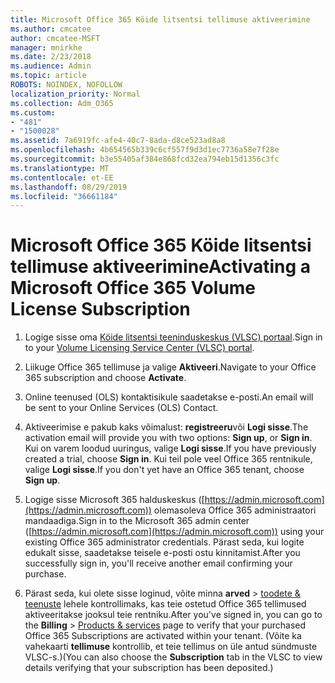 ```yaml
---
title: Microsoft Office 365 Köide litsentsi tellimuse aktiveerimine
ms.author: cmcatee
author: cmcatee-MSFT
manager: mnirkhe
ms.date: 2/23/2018
ms.audience: Admin
ms.topic: article
ROBOTS: NOINDEX, NOFOLLOW
localization_priority: Normal
ms.collection: Adm_O365
ms.custom:
- "481"
- "1500028"
ms.assetid: 7a6919fc-afe4-40c7-8ada-d8ce523ad8a8
ms.openlocfilehash: 4b654565b339c6cf557f9d3d1ec7736a58e7f28e
ms.sourcegitcommit: b3e55405af384e868fcd32ea794eb15d1356c3fc
ms.translationtype: MT
ms.contentlocale: et-EE
ms.lasthandoff: 08/29/2019
ms.locfileid: "36661184"
---
```

# <a name="activating-a-microsoft-office-365-volume-license-subscription"></a><span data-ttu-id="3a403-102">Microsoft Office 365 Köide litsentsi tellimuse aktiveerimine</span><span class="sxs-lookup"><span data-stu-id="3a403-102">Activating a Microsoft Office 365 Volume License Subscription</span></span>

1. <span data-ttu-id="3a403-103">Logige sisse oma [Köide litsentsi teeninduskeskus (VLSC) portaal](http://go.microsoft.com/fwlink/p/?LinkId=329762).</span><span class="sxs-lookup"><span data-stu-id="3a403-103">Sign in to your [Volume Licensing Service Center (VLSC) portal](http://go.microsoft.com/fwlink/p/?LinkId=329762).</span></span>

2. <span data-ttu-id="3a403-104">Liikuge Office 365 tellimuse ja valige **Aktiveeri**.</span><span class="sxs-lookup"><span data-stu-id="3a403-104">Navigate to your Office 365 subscription and choose **Activate**.</span></span>

3. <span data-ttu-id="3a403-105">Online teenused (OLS) kontaktisikule saadetakse e-posti.</span><span class="sxs-lookup"><span data-stu-id="3a403-105">An email will be sent to your Online Services (OLS) Contact.</span></span>

4. <span data-ttu-id="3a403-106">Aktiveerimise e pakub kaks võimalust: **registreeru**või **Logi sisse**.</span><span class="sxs-lookup"><span data-stu-id="3a403-106">The activation email will provide you with two options: **Sign up**, or **Sign in**.</span></span> <span data-ttu-id="3a403-107">Kui on varem loodud uuringus, valige **Logi sisse**.</span><span class="sxs-lookup"><span data-stu-id="3a403-107">If you have previously created a trial, choose **Sign in**.</span></span> <span data-ttu-id="3a403-108">Kui teil pole veel Office 365 rentnikule, valige **Logi sisse**.</span><span class="sxs-lookup"><span data-stu-id="3a403-108">If you don't yet have an Office 365 tenant, choose **Sign up**.</span></span>

5. <span data-ttu-id="3a403-109">Logige sisse Microsoft 365 halduskeskus ([https://admin.microsoft.com](https://admin.microsoft.com)) olemasoleva Office 365 administraatori mandaadiga.</span><span class="sxs-lookup"><span data-stu-id="3a403-109">Sign in to the Microsoft 365 admin center ([https://admin.microsoft.com](https://admin.microsoft.com)) using your existing Office 365 administrator credentials.</span></span> <span data-ttu-id="3a403-110">Pärast seda, kui logite edukalt sisse, saadetakse teisele e-posti ostu kinnitamist.</span><span class="sxs-lookup"><span data-stu-id="3a403-110">After you successfully sign in, you'll receive another email confirming your purchase.</span></span>

6. <span data-ttu-id="3a403-111">Pärast seda, kui olete sisse loginud, võite minna **arved** \> [toodete & teenuste](https://go.microsoft.com/fwlink/p/?linkid=842054) lehele kontrollimaks, kas teie ostetud Office 365 tellimused aktiveeritakse jooksul teie rentniku.</span><span class="sxs-lookup"><span data-stu-id="3a403-111">After you've signed in, you can go to the **Billing** \> [Products & services](https://go.microsoft.com/fwlink/p/?linkid=842054) page to verify that your purchased Office 365 Subscriptions are activated within your tenant.</span></span> <span data-ttu-id="3a403-112">(Võite ka vahekaarti **tellimuse** kontrollib, et teie tellimus on üle antud sündmuste VLSC-s.)</span><span class="sxs-lookup"><span data-stu-id="3a403-112">(You can also choose the **Subscription** tab in the VLSC to view details verifying that your subscription has been deposited.)</span></span>